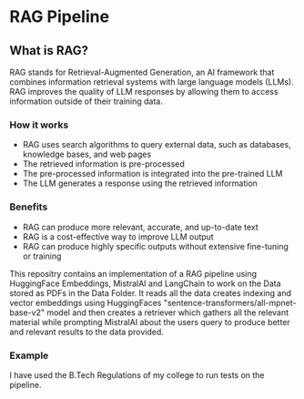 # RAG Pipeline
## What is RAG?
RAG stands for Retrieval-Augmented Generation, an AI framework that combines information retrieval systems with large language models (LLMs). RAG improves the quality of LLM responses by allowing them to access information outside of their training data. 
### How it works
- RAG uses search algorithms to query external data, such as databases, knowledge bases, and web pages 
- The retrieved information is pre-processed 
- The pre-processed information is integrated into the pre-trained LLM 
- The LLM generates a response using the retrieved information 
### Benefits
- RAG can produce more relevant, accurate, and up-to-date text 
- RAG is a cost-effective way to improve LLM output 
- RAG can produce highly specific outputs without extensive fine-tuning or training 

This repositry contains an implementation of a RAG pipeline using HuggingFace Embeddings, MistralAI and LangChain to work on the Data stored as PDFs in the Data Folder. It reads all the data creates indexing and vector embeddings using HuggingFaces "sentence-transformers/all-mpnet-base-v2" model and then creates a retriever which gathers all the relevant material while prompting MistralAI about the users query to produce better and relevant results to the data provided.

### Example
I have used the B.Tech Regulations of my college to run tests on the pipeline.